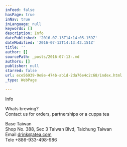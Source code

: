 ```yaml
---
inFeed: false
hasPage: true
inNav: true
inLanguage: null
keywords: []
description: Info
datePublished: '2016-07-13T14:14:05.159Z'
dateModified: '2016-07-13T14:13:42.151Z'
title: ''
author: []
sourcePath: _posts/2016-07-13-.md
authors: []
publisher: null
starred: false
url: ece56939-9e8e-474b-ab1d-2da76e4c2c68/index.html
_type: WebPage

---
```

Info

Whats brewing?   
Contact us for orders, partnerships or a cuppa tea

Base Taiwan  
Shop No. 388, Sec 3 Taiwan Blvd, Taichung Taiwan   
Email drink@atea.com  
Tele +886-933-498-986